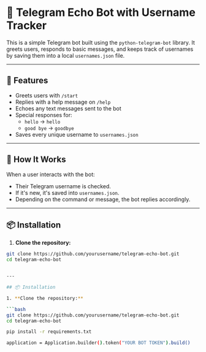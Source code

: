 # 🤖 Telegram Echo Bot with Username Tracker

This is a simple Telegram bot built using the `python-telegram-bot` library. It greets users, responds to basic messages, and keeps track of usernames by saving them into a local `usernames.json` file.

---

## 🚀 Features

- Greets users with `/start`
- Replies with a help message on `/help`
- Echoes any text messages sent to the bot
- Special responses for:
  - `hello` → `hello`
  - `good bye` → `goodbye`
- Saves every unique username to `usernames.json`

---

## 🧠 How It Works

When a user interacts with the bot:
- Their Telegram username is checked.
- If it's new, it's saved into `usernames.json`.
- Depending on the command or message, the bot replies accordingly.


---

## 📦 Installation

1. **Clone the repository:**

```bash
git clone https://github.com/yourusername/telegram-echo-bot.git
cd telegram-echo-bot


---

## 📦 Installation

1. **Clone the repository:**

```bash
git clone https://github.com/yourusername/telegram-echo-bot.git
cd telegram-echo-bot

pip install -r requirements.txt

application = Application.builder().token("YOUR BOT TOKEN").build()
